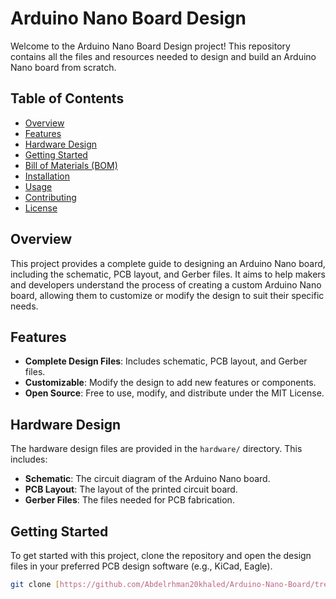 # Arduino Nano Board Design

Welcome to the Arduino Nano Board Design project! 
This repository contains all the files and resources needed to design and build an Arduino Nano board from scratch.

## Table of Contents

- [Overview](#overview)
- [Features](#features)
- [Hardware Design](#hardware-design)
- [Getting Started](#getting-started)
- [Bill of Materials (BOM)](#bill-of-materials-bom)
- [Installation](#installation)
- [Usage](#usage)
- [Contributing](#contributing)
- [License](#license)

## Overview

This project provides a complete guide to designing an Arduino Nano board, including the schematic, PCB layout, and Gerber files. 
It aims to help makers and developers understand the process of creating a custom Arduino Nano board, allowing them to customize or modify the design to suit their specific needs.

## Features

- **Complete Design Files**: Includes schematic, PCB layout, and Gerber files.
- **Customizable**: Modify the design to add new features or components.
- **Open Source**: Free to use, modify, and distribute under the MIT License.

## Hardware Design

The hardware design files are provided in the `hardware/` directory. This includes:
- **Schematic**: The circuit diagram of the Arduino Nano board.
- **PCB Layout**: The layout of the printed circuit board.
- **Gerber Files**: The files needed for PCB fabrication.

## Getting Started

To get started with this project, clone the repository and open the design files in your preferred PCB design software (e.g., KiCad, Eagle).

```bash
git clone [https://github.com/Abdelrhman20khaled/Arduino-Nano-Board/tree/main]
